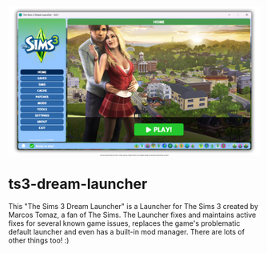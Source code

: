 <p align="center" style="font-size: 2px;">
    <img src="This-Repository/dream-launcher.png" />
    <br>
    Clone this repository and then copy the "Dream-Launcher-Compiled" folder to your computer. Read all the instructions below and then just enjoy!
</p>


# ts3-dream-launcher
This "The Sims 3 Dream Launcher" is a Launcher for The Sims 3 created by Marcos Tomaz, a fan of The Sims. The Launcher fixes and maintains active fixes for several known game issues, replaces the game's problematic default launcher and even has a built-in mod manager. There are lots of other things too! :)
